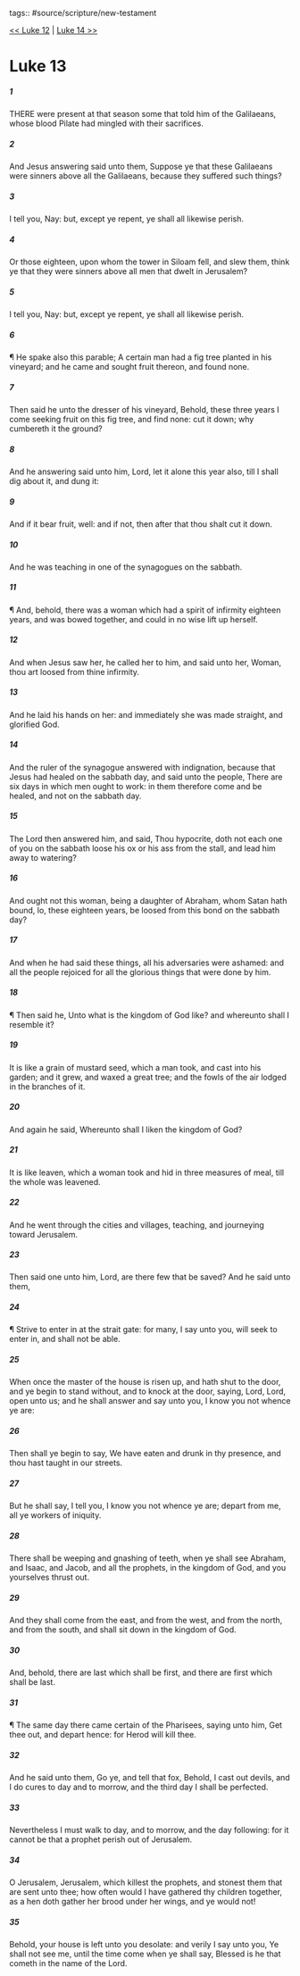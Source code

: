 tags:: #source/scripture/new-testament

[<< Luke 12](new-testament/03_Luke/Luke_12.md) | [Luke 14 >>](new-testament/03_Luke/Luke_14.md)

# Luke 13

##### 1

THERE were present at that season some that told him of the Galilaeans, whose blood Pilate had mingled with their sacrifices.

##### 2

And Jesus answering said unto them, Suppose ye that these Galilaeans were sinners above all the Galilaeans, because they suffered such things?

##### 3

I tell you, Nay: but, except ye repent, ye shall all likewise perish.

##### 4

Or those eighteen, upon whom the tower in Siloam fell, and slew them, think ye that they were sinners above all men that dwelt in Jerusalem?

##### 5

I tell you, Nay: but, except ye repent, ye shall all likewise perish.

##### 6

¶ He spake also this parable; A certain man had a fig tree planted in his vineyard; and he came and sought fruit thereon, and found none.

##### 7

Then said he unto the dresser of his vineyard, Behold, these three years I come seeking fruit on this fig tree, and find none: cut it down; why cumbereth it the ground?

##### 8

And he answering said unto him, Lord, let it alone this year also, till I shall dig about it, and dung it:

##### 9

And if it bear fruit, well: and if not, then after that thou shalt cut it down.

##### 10

And he was teaching in one of the synagogues on the sabbath.

##### 11

¶ And, behold, there was a woman which had a spirit of infirmity eighteen years, and was bowed together, and could in no wise lift up herself.

##### 12

And when Jesus saw her, he called her to him, and said unto her, Woman, thou art loosed from thine infirmity.

##### 13

And he laid his hands on her: and immediately she was made straight, and glorified God.

##### 14

And the ruler of the synagogue answered with indignation, because that Jesus had healed on the sabbath day, and said unto the people, There are six days in which men ought to work: in them therefore come and be healed, and not on the sabbath day.

##### 15

The Lord then answered him, and said, Thou hypocrite, doth not each one of you on the sabbath loose his ox or his ass from the stall, and lead him away to watering?

##### 16

And ought not this woman, being a daughter of Abraham, whom Satan hath bound, lo, these eighteen years, be loosed from this bond on the sabbath day?

##### 17

And when he had said these things, all his adversaries were ashamed: and all the people rejoiced for all the glorious things that were done by him.

##### 18

¶ Then said he, Unto what is the kingdom of God like? and whereunto shall I resemble it?

##### 19

It is like a grain of mustard seed, which a man took, and cast into his garden; and it grew, and waxed a great tree; and the fowls of the air lodged in the branches of it.

##### 20

And again he said, Whereunto shall I liken the kingdom of God?

##### 21

It is like leaven, which a woman took and hid in three measures of meal, till the whole was leavened.

##### 22

And he went through the cities and villages, teaching, and journeying toward Jerusalem.

##### 23

Then said one unto him, Lord, are there few that be saved? And he said unto them,

##### 24

¶ Strive to enter in at the strait gate: for many, I say unto you, will seek to enter in, and shall not be able.

##### 25

When once the master of the house is risen up, and hath shut to the door, and ye begin to stand without, and to knock at the door, saying, Lord, Lord, open unto us; and he shall answer and say unto you, I know you not whence ye are:

##### 26

Then shall ye begin to say, We have eaten and drunk in thy presence, and thou hast taught in our streets.

##### 27

But he shall say, I tell you, I know you not whence ye are; depart from me, all ye workers of iniquity.

##### 28

There shall be weeping and gnashing of teeth, when ye shall see Abraham, and Isaac, and Jacob, and all the prophets, in the kingdom of God, and you yourselves thrust out.

##### 29

And they shall come from the east, and from the west, and from the north, and from the south, and shall sit down in the kingdom of God.

##### 30

And, behold, there are last which shall be first, and there are first which shall be last.

##### 31

¶ The same day there came certain of the Pharisees, saying unto him, Get thee out, and depart hence: for Herod will kill thee.

##### 32

And he said unto them, Go ye, and tell that fox, Behold, I cast out devils, and I do cures to day and to morrow, and the third day I shall be perfected.

##### 33

Nevertheless I must walk to day, and to morrow, and the day following: for it cannot be that a prophet perish out of Jerusalem.

##### 34

O Jerusalem, Jerusalem, which killest the prophets, and stonest them that are sent unto thee; how often would I have gathered thy children together, as a hen doth gather her brood under her wings, and ye would not!

##### 35

Behold, your house is left unto you desolate: and verily I say unto you, Ye shall not see me, until the time come when ye shall say, Blessed is he that cometh in the name of the Lord.
